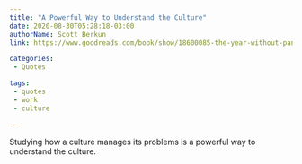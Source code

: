 ```yaml
---
title: "A Powerful Way to Understand the Culture"
date: 2020-08-30T05:28:18-03:00
authorName: Scott Berkun
link: https://www.goodreads.com/book/show/18600085-the-year-without-pants

categories:
 - Quotes

tags:
 - quotes
 - work
 - culture

---
```


Studying how a culture manages its problems is a powerful way to understand the culture.
